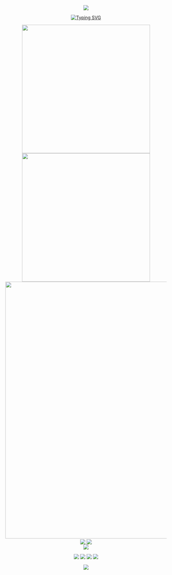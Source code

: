 <p align="center">
<img src="https://capsule-render.vercel.app/api?type=waving&color=timeGradient&height=300&&section=header&text=HI&fontSize=90&fontAlign=50&fontAlignY=30&desc=I'm%20ev3rm0re&descAlign=50&descSize=30&descAlignY=60&animation=twinkling" />
</p>

<p align="center">
<a href="https://git.io/typing-svg"><img src="https://readme-typing-svg.demolab.com?font=Source+Code+Pro&pause=1000&color=1E88E5&center=true&vCenter=true&width=435&lines=Welcome+to+visit+my+profile+page;Have+fun!" alt="Typing SVG" /></a>
</p>

<p align="center">
<img align="center" width="400" src="https://github-readme-stats.vercel.app/api?username=ev3rm0re&theme=transparent&show_icons=true&hide_border=true&show=reviews&hide_title=true&hide=contribs&number_format=long" />
<img align="center" width="400" src="https://streak-stats.demolab.com?user=ev3rm0re&theme=transparent&hide_border=true" />
<br/>
<img width="800" src="https://github-readme-activity-graph.vercel.app/graph?username=ev3rm0re&theme=github-compact&hide_border=true&area=true&custom_title=Contribution%20Graph" />
<br/>
<img align="center" src="https://github-readme-stats.vercel.app/api/wakatime?username=ev3rm0re&theme=transparent&hide_border=true&layout=compact&langs_count=22" />
<img align="center" src="https://github-readme-stats.vercel.app/api/top-langs/?username=ev3rm0re&theme=transparent&hide_border=true&layout=donut-vertical&langs_count=6" />
<br/>
<img align="center" src="https://go-skill-icons.vercel.app/api/icons?i=py,c,cpp,java,html,css,js,md,latex">
</p>

<p align="center">
<a href="https://github.com/ev3rm0re"><img src="https://img.shields.io/badge/GitHub-ev3rm0re-blue?logo=github" /></a>
<a href="https://space.bilibili.com/250672240"><img src="https://img.shields.io/badge/哔哩哔哩-ev3rm0re-pink?logo=bilibili" /></a>
<a href="https://wakatime.com/@ev3rm0re"><img src="https://wakatime.com/badge/user/0d415ee6-e0e6-4eda-b4a2-c7afa8b040f8.svg" /></a>
<img src="https://komarev.com/ghpvc/?username=ev3rm0re" />
</p>

<p align="center">
<img src="https://capsule-render.vercel.app/api?type=waving&color=timeGradient&height=300&&section=footer&text=&fontSize=90&fontAlign=50&fontAlignY=70&desc=Have%20A%20Nice%20Day!&descAlign=50&descSize=30&descAlignY=40&animation=twinkling" />
</p>
